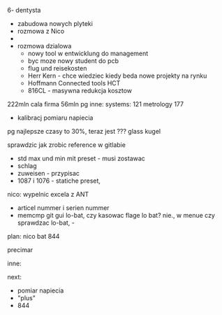 6- dentysta
- zabudowa nowych plyteki
- rozmowa z Nico
- 
- rozmowa dzialowa
	- nowy tool w entwicklung do management
	- byc moze nowy student do pcb
	- flug und reisekosten 
	- Herr Kern - chce wiedziec kiedy beda nowe projekty na rynku
	- Hoffmann Connected tools HCT
	- 816CL - masywna redukcja kosztow




222mln cala firma
56mln pg
inne:
systems: 121
metrology 177

- kalibracj pomiaru napiecia


pg najlepsze czasy to 30%, teraz jest ??? glass kugel

sprawdzic jak zrobic reference w gitlabie



- std max und min mit preset - musi zostawac
- schlag
- zuweisen - przypisac 
- 1087 i 1076 - statiche preset, 

nico:  wypelnic excela z ANT
- articel nummer i  serien nummer
- memcmp
git gui
lo-bat, czy kasowac flage lo bat? nie., w menue czy sprawdzac lo-bat, - 

plan:
nico
bat
844

precimar


inne:


next:
- pomiar napiecia
- "plus"
- 844